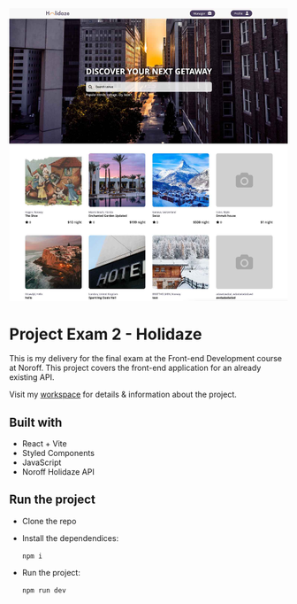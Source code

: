 <img width="1497" alt="Holidaze landing page" src="/public/images/holidaze-landingpage.jpg">

# Project Exam 2 - Holidaze

This is my delivery for the final exam at the Front-end Development course at Noroff. This project covers the front-end application for an already existing API.

Visit my [workspace](https://holidaze.notion.site/Project-Exam-2-Holidaze-daf70f20a6a2421e948fc0bce5f0056b?pvs=4) for details & information about the project.

## Built with

- React + Vite
- Styled Components
- JavaScript
- Noroff Holidaze API

## Run the project

- Clone the repo
- Install the dependendices:

  `npm i`

- Run the project:

  `npm run dev`
